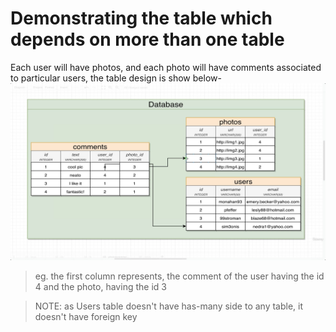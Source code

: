 # Demonstrating the table which depends on more than one table

Each user will have photos, and each photo will have comments associated to particular users, the table design is show below-
<img src="./resources/commentsTable.jpg">

> eg. the first column represents, the comment of the user having the id 4 and the photo, having the id 3

> NOTE: as Users table doesn't have has-many side to any table, it doesn't have foreign key

